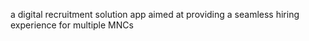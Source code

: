 a digital recruitment solution app aimed at providing a seamless hiring experience for multiple MNCs
